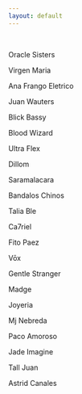 ```yaml
---
layout: default
---
```


<div class="window-container">
  <div class="background-image-change">
    <img class="background-image-src">
    <img class="background-image-src-blur">
  </div>
  <div class="main_box">
    <div class="outer_box">
      <div class="in_box" data-image="assets/images/Oracle_Sisters.jpg">
        <p>Oracle Sisters</p>
      </div>
      <div class="in_box" data-image="assets/images/Virgen_Maria.jpg">
        <p>Virgen Maria</p>
      </div>
      <div class="in_box" data-image="assets/images/Ana_Frango_Electrico.jpg">
        <p>Ana Frango Eletrico</p>
      </div>
      <div class="in_box" data-image="assets/images/Juan_Wauters.jpg">
        <p>Juan Wauters</p>
      </div>
      <div class="in_box" data-image="assets/images/Blick_Bassy.jpg">
        <p>Blick Bassy</p>
      </div>
      <div class="in_box" data-image="assets/images/Blood_Wizard.jpg">
        <p>Blood Wizard</p>
      </div>
      <div class="in_box" data-image="assets/images/Ultraflex.jpg">
        <p>Ultra Flex</p>
      </div>
      <div class="in_box" data-image="assets/images/Dillom.jpg">
        <p>Dillom</p>
      </div>
      <div class="in_box" data-image="assets/images/Saramalacara.jpg">
        <p>Saramalacara</p>
      </div>
      <div class="in_box" data-image="assets/images/Bandalos_Chinos.jpg">
        <p>Bandalos Chinos</p>
      </div>
      <div class="in_box" data-image="assets/images/Talia_Ble.jpg">
        <p>Talia Ble</p>
      </div>
      <div class="in_box" data-image="assets/images/Ca7riel.jpg">
        <p>Ca7riel</p>
      </div>
      <div class="in_box" data-image="assets/images/Fito_Paez.jpg">
        <p>Fito Paez</p>
      </div>
      <div class="in_box" data-image="assets/images/Vox.jpg">
        <p>Vōx</p>
      </div>
      <div class="in_box" data-image="assets/images/Gentle_Stranger.jpg">
        <p>Gentle Stranger</p>
      </div>
      <div class="in_box" data-image="assets/images/Madge.jpg">
        <p>Madge</p>
      </div>
      <div class="in_box" data-image="assets/images/Joyeria.jpg">
        <p>Joyeria</p>
      </div>
      <div class="in_box" data-image="assets/images/Mj_Nebreda.jpg">
        <p>Mj Nebreda</p>
      </div>
      <div class="in_box" data-image="assets/images/Paco_Amoroso.jpg">
        <p>Paco Amoroso</p>
      </div>
      <div class="in_box" data-image="assets/images/Jade_Imagine.jpg">
        <p>Jade Imagine</p>
      </div>
      <div class="in_box" data-image="assets/images/Tall_Juan.jpg">
        <p>Tall Juan</p>
      </div>
      <div class="in_box" data-image="assets/images/Astrid_Canales.jpg">
        <p>Astrid Canales</p>
      </div>
    </div>
  </div>
</div>
